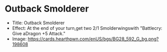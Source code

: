 # Outback Smolderer
- Title:  Outback Smolderer
- Effect:  At the end of your turn,get two 2/1 Smolderwingswith "Battlecry: Give aDragon +5 Attack."
- Image:  https://cards.hearthpwn.com/enUS/bgs/BG28_592_G_bg.png?198608
